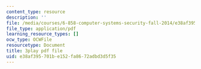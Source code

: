 ```yaml
---
content_type: resource
description: ''
file: /media/courses/6-858-computer-systems-security-fall-2014/e38af395701be152fa8672adbd3d5f35_XMEFdofERLI.pdf
file_type: application/pdf
learning_resource_types: []
ocw_type: OCWFile
resourcetype: Document
title: 3play pdf file
uid: e38af395-701b-e152-fa86-72adbd3d5f35
---
```

